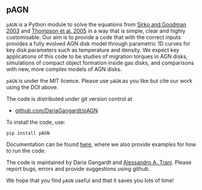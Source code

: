 ## pAGN

`pAGN` is a Python module to solve the equations from [Sirko and Goodman 2003](https://academic.oup.com/mnras/article/341/2/501/1105444) and [Thompson et al. 2005](https://iopscience.iop.org/article/10.1086/431923) in a way that is simple, clear and highly customisable. Our aim is to provide a code that with the correct inputs provides a fully evolved AGN disk model through parametric 1D curves for key disk parameters such as temperature and density. We expect key applications of this code to be studies of migration torques in AGN disks, simulations of compact object formation inside gas disks, and comparisons with new, more complex models of AGN disks.

`pAGN` is under the MIT licence. Please use `pAGN` as you like but cite our work using the DOI above. 

The code is distributed under git version control at
- [github.com/DariaGangardt/pAGN](https://github.com/DariaGangardt/pAGN)

To install the code, use:
	
	pip install pAGN

Documentation can be found [here](https://DariaGangardt.github.io/pAGN), where we also provide examples for how to run the code.

The code is maintained by Daria Gangardt and [Alessandro A. Trani](https://alessandrotrani.space). Please report bugs, errors and provide suggestions using github.

We hope that you find `pAGN` useful and that it saves you lots of time!